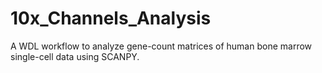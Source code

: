 # 10x_Channels_Analysis
A WDL workflow to analyze gene-count matrices of human bone marrow single-cell data using SCANPY.
